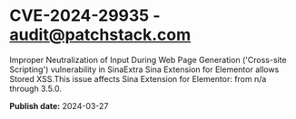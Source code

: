 # CVE-2024-29935 - audit@patchstack.com

Improper Neutralization of Input During Web Page Generation ('Cross-site Scripting') vulnerability in SinaExtra Sina Extension for Elementor allows Stored XSS.This issue affects Sina Extension for Elementor: from n/a through 3.5.0.



**Publish date:** 2024-03-27
